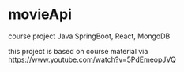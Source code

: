 # movieApi
course project Java SpringBoot, React, MongoDB


this project is based on course material via https://www.youtube.com/watch?v=5PdEmeopJVQ 
